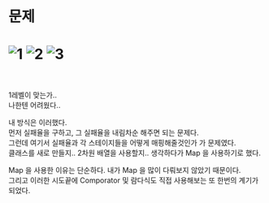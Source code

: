 문제
==
![1](https://user-images.githubusercontent.com/73854324/118171984-d3eb2900-b466-11eb-97f9-34c099bd2721.png)
![2](https://user-images.githubusercontent.com/73854324/118171987-d51c5600-b466-11eb-8bc5-8f6e279a0946.PNG)
![3](https://user-images.githubusercontent.com/73854324/118171990-d51c5600-b466-11eb-8bb4-96d6a2b2b158.PNG)
<br><br>
==
1레벨이 맞는가..   
나한텐 어려웠다..   
   
내 방식은 이러했다.   
먼저 실패율을 구하고, 그 실패율을 내림차순 해주면 되는 문제다.   
그런데 여기서 실패율과 각 스테이지들을 어떻게 매핑해줄것인가 가 문제였다.   
클래스를 새로 만들지.. 2차원 배열을 사용할지.. 생각하다가 Map 을 사용하기로 했다.   
   
Map 을 사용한 이유는 단순하다. 내가 Map 을 많이 다뤄보지 않았기 때문이다.   
그리고 이러한 시도끝에 Comporator 및 람다식도 직접 사용해보는 또 한번의 계기가 되었다.
